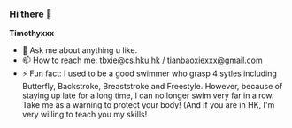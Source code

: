 ### Hi there 👋


**Timothyxxx**

- 💬 Ask me about anything u like.
- 📫 How to reach me: tbxie@cs.hku.hk / tianbaoxiexxx@gmail.com
- ⚡ Fun fact: I used to be a good swimmer who grasp 4 sytles including Butterfly, Backstroke, Breaststroke and Freestyle. However, because of staying up late for a long time, I can no longer swim very far in a row. Take me as a warning to protect your body! (And if you are in HK, I'm very willing to teach you my skills! 

<!--
![Timothyxxx's GitHub stats](https://github-readme-stats.vercel.app/api?username=Timothyxxx&show_icons=true&title_color=fff&icon_color=79ff97&text_color=fff&bg_color=30,e96443,904e95)

![](https://img.shields.io/badge/-HTML5-e34f26?style=flat-square&logo=HTML5&logoColor=fff)
![](https://img.shields.io/badge/-CSS3-1572b6?style=flat-square&logo=CSS3&labelColor=1572b6)
![](https://img.shields.io/badge/-JavaScript-fcdc00?style=flat-square&logo=JavaScript&labelColor=fcdc00&logoColor=000)
![](https://img.shields.io/badge/-Vue.js-34495d?style=flat-square&logo=Vue.js&labelColor=34495d)
![](https://img.shields.io/badge/-React-282c34?style=flat-square&logo=React&labelColor=282c34)
![](https://img.shields.io/badge/-Node.js-026e00?style=flat-square&logo=Node.js&logoColor=fff)
-->
